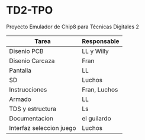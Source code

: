 # TD2-TPO
 Proyecto Emulador de Chip8 para Técnicas Digitales 2


|          Tarea           | Responsable  |
|--------------------------|--------------|
|       Disenio PCB        |  LL y Willy  |
|     Disenio Carcaza      |     Fran     |
|         Pantalla         |      LL      |
|            SD            |    Luchos    |
|      Instrucciones       | Fran, Luchos |
|          Armado          |      LL      |
|     TDS y estructura     |      Ls      |
|      Documentacion       |  el guilardo |
| Interfaz seleccion juego |    Luchos    |

